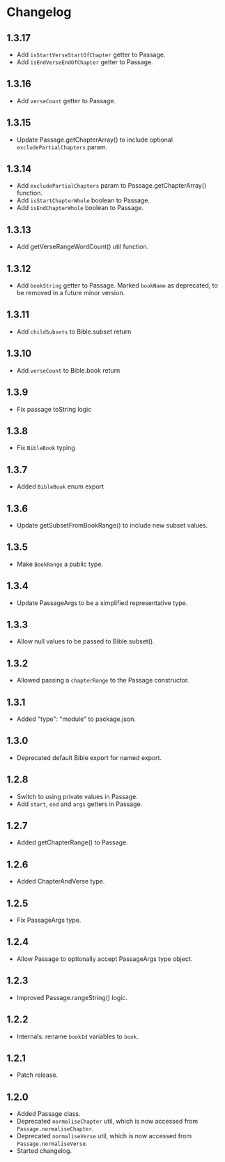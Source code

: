 # Changelog

## 1.3.17

-  Add `isStartVerseStartOfChapter` getter to Passage.
-  Add `isEndVerseEndOfChapter` getter to Passage.

## 1.3.16

-  Add `verseCount` getter to Passage.

## 1.3.15

-  Update Passage.getChapterArray() to include optional `excludePartialChapters` param.

## 1.3.14

-  Add `excludePartialChapters` param to Passage.getChapterArray() function.
-  Add `isStartChapterWhole` boolean to Passage.
-  Add `isEndChapterWhole` boolean to Passage.

## 1.3.13

-  Add getVerseRangeWordCount() util function.

## 1.3.12

-  Add `bookString` getter to Passage. Marked `bookName` as deprecated,
   to be removed in a future minor version.

## 1.3.11

-  Add `childSubsets` to Bible.subset return

## 1.3.10

-  Add `verseCount` to Bible.book return

## 1.3.9

-  Fix passage toString logic

## 1.3.8

-  Fix `BibleBook` typing

## 1.3.7

-  Added `BibleBook` enum export

## 1.3.6

-  Update getSubsetFromBookRange() to include new subset values.

## 1.3.5

-  Make `BookRange` a public type.

## 1.3.4

-  Update PassageArgs to be a simplified representative type.

## 1.3.3

-  Allow null values to be passed to Bible.subset().

## 1.3.2

-  Allowed passing a `chapterRange` to the Passage constructor.

## 1.3.1

-  Added "type": "module" to package.json.

## 1.3.0

-  Deprecated default Bible export for named export.

## 1.2.8

-  Switch to using private values in Passage.
-  Add `start`, `end` and `args` getters in Passage.

## 1.2.7

-  Added getChapterRange() to Passage.

## 1.2.6

-  Added ChapterAndVerse type.

## 1.2.5

-  Fix PassageArgs type.

## 1.2.4

-  Allow Passage to optionally accept PassageArgs type object.

## 1.2.3

-  Improved Passage.rangeString() logic.

## 1.2.2

-  Internals: rename `bookId` variables to `book`.

## 1.2.1

-  Patch release.

## 1.2.0

-  Added Passage class.
-  Deprecated `normaliseChapter` util, which is now accessed from `Passage.normaliseChapter`.
-  Deprecated `normaliseVerse` util, which is now accessed from `Passage.normaliseVerse`.
-  Started changelog.

